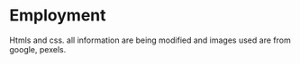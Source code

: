 #  Employment 
Htmls and css.
all information are being modified and images used are from google, pexels.
